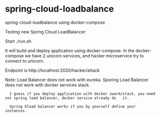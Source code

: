 # spring-cloud-loadbalance
spring-cloud-loadbalance using docker-compose

Testing new Spring Cloud LoadBalancer

Start ./run.sh

It will build and deploy application using docker-compose.
In the docker-compose we have 2 unicorn services, and hacker microservice try to connect to unicorn.

Endpoint is http://localhost:2020/hacker/attack 

Note: Load Balancer does not work with eureka. 
      Sporing Load Balancer does not work with docker services stack.
      
      I guess if you deploy application with docker swarm/stack, you need not spring load balancer, docker service already do   it.
      
      Spring bload balancer works if you by yourself define your instances.
      
      
